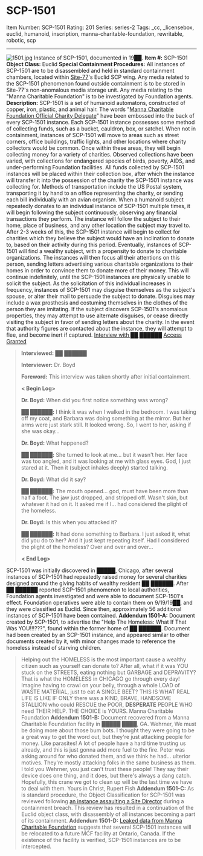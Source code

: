 # SCP-1501
Item Number: SCP-1501
Rating: 201
Series: series-2
Tags: _cc, _licensebox, euclid, humanoid, inscription, manna-charitable-foundation, rewritable, robotic, scp

---

![1501.jpg](https://scp-wiki.wdfiles.com/local--files/scp-1501/1501.jpg)
Instance of SCP-1501, documented in 19██.
**Item #:** SCP-1501
**Object Class:** Euclid
**Special Containment Procedures:** All instances of SCP-1501 are to be disassembled and held in standard containment chambers, located within [Site-77](/secure-facility-dossier-site-77)'s Euclid SCP wing. Any media related to the SCP-1501 phenomenon found outside containment is to be stored in Site-77's non-anomalous media storage unit. Any media relating to the "Manna Charitable Foundation" is to be investigated by Foundation agents.
**Description:** SCP-1501 is a set of humanoid automatons, constructed of copper, iron, plastic, and animal hair. The words "[Manna Charitable Foundation Official Charity Delegate](http://www.scp-wiki.net/manna-charitable-foundation-hub)" have been embossed into the back of every SCP-1501 instance. Each SCP-1501 instance possesses some method of collecting funds, such as a bucket, cauldron, box, or satchel.
When not in containment, instances of SCP-1501 will move to areas such as street corners, office buildings, traffic lights, and other locations where charity collectors would be common. Once within these areas, they will begin collecting money for a variety of charities. Observed collections have been varied, with collections for endangered species of birds, poverty, AIDS, and under-performing Foundation facilities.
All funds collected by SCP-1501 instances will be placed within their collection box, after which the instance will transfer it into the possession of the charity the SCP-1501 instance was collecting for. Methods of transportation include the US Postal system, transporting it by hand to an office representing the charity, or sending each bill individually with an avian organism.
When a humanoid subject repeatedly donates to an individual instance of SCP-1501 multiple times, it will begin following the subject continuously, observing any financial transactions they perform. The instance will follow the subject to their home, place of business, and any other location the subject may travel to. After 2-3 weeks of this, the SCP-1501 instance will begin to collect for charities which they believe the subject would have an inclination to donate to, based on their activity during this period.
Eventually, instances of SCP-1501 will find a wealthy subject, with a propensity to donate to charitable organizations. The instances will then focus all their attentions on this person, sending letters advertising various charitable organizations to their homes in order to convince them to donate more of their money. This will continue indefinitely, until the SCP-1501 instances are physically unable to solicit the subject.
As the solicitation of this individual increases in frequency, instances of SCP-1501 may disguise themselves as the subject's spouse, or alter their mail to persuade the subject to donate. Disguises may include a wax prosthesis and costuming themselves in the clothes of the person they are imitating. If the subject discovers SCP-1501's anomalous properties, they may attempt to use alternate disguises, or cease directly visiting the subject in favor of sending letters about the charity. In the event that authority figures are contacted about the instance, they will attempt to flee, and become inert if captured.
[Interview with ██ ██████](javascript:;)
[Access Granted](javascript:;)
> **Interviewed:** ██ ██████  
>    
>  **Interviewer:** Dr. Boyd  
>    
>  **Foreword:** This interview was taken shortly after initial containment.  
>    
>  **< Begin Log>**  
>    
>  **Dr. Boyd:** When did you first notice something was wrong?  
>    
>  **██ ██████:** I think it was when I walked in the bedroom. I was taking off my coat, and Barbara was doing something at the mirror. But her arms were just stark still. It looked wrong. So, I went to her, asking if she was okay…  
>    
>  **Dr. Boyd:** What happened?  
>    
>  **██ ██████:** She turned to look at me… but it wasn't her. Her face was too angled, and it was looking at me with glass eyes. God, I just stared at it. Then it (subject inhales deeply) started talking.  
>    
>  **Dr. Boyd:** What did it say?  
>    
>  **██ ██████:** The mouth opened… god, must have been more than half a foot. The jaw just dropped, and stripped off. Wasn't skin, but whatever it had on it. It asked me if I… had considered the plight of the homeless.  
>    
>  **Dr. Boyd:** Is this when you attacked it?  
>    
>  **██ ██████:** It had done something to Barbara. I just asked it, what did you do to her? And it just kept repeating itself. Had I considered the plight of the homeless? Over and over and over…  
>    
>  **< End Log>**
  
SCP-1501 was initially discovered in █████, Chicago, after several instances of SCP-1501 had repeatedly raised money for several charities designed around the giving habits of wealthy resident ██ ██████. After ██ ██████ reported SCP-1501 phenomenon to local authorities, Foundation agents investigated and were able to document SCP-1501's effect. Foundation operatives were able to contain them on 9/19/19██, and they were classified as Euclid. Since then, approximately 56 additional instances of SCP-1501 have been contained. 
**Addendum 1501-A:** Document created by SCP-1501, to advertise the "Help The Homeless: What If That Was YOU!!!???", found within the former home of ██ ██████. Document had been created by an SCP-1501 instance, and appeared similar to other documents created by it, with minor changes made to reference the homeless instead of starving children.
> Helping out the HOMELESS is the most important cause a wealthy citizen such as yourself can donate to? After all, what if it was YOU stuck on the STREETS, eating nothing but GARBAGE and DEPRAVITY? That is what the HOMELESS in CHICAGO go through every day! Imagine having to crawl on your belly, through a whole LOAD of WASTE MATERIAL, just to eat A SINGLE BEET? THIS IS WHAT REAL LIFE IS LIKE
> IF ONLY there was a KIND, BRAVE, HANDSOME STALLION who could RESCUE the POOR, **DESPERATE** PEOPLE WHO need THEIR HELP.
> THE CHOICE is YOURS.
> Manna Charitable Foundation
**Addendum 1501-B:** Document recovered from a Manna Charitable Foundation facility in █████ ████, GA.
> Wehrner,
> We must be doing more about those bum bots. I thought they were going to be a great way to get the word out, but they're just attacking people for money. Like parasites! A lot of people have a hard time trusting us already, and this is just gonna add more fuel to the fire. Peter was asking around for who donated them, and we think he had… ulterior motives. They're mostly attacking folks in the same business as them. I told you Wehrner, you just can't trust these people! They say their device does one thing, and it does, but there's always a dang catch. Hopefully, this crane we got to clean up will be the last time we have to deal with them.
> Yours in Christ,
> Rupert Fish
**Addendum 1501-C:** As is standard procedure, the Object Classification for SCP-1501 was reviewed following [an instance assaulting a Site Director](/i-was-not-magnificent) during a containment breach. This review has resulted in a continuation of the Euclid object class, with disassembly of all instances becoming a part of its containment.
**Addendum 1501-D:** [Leaked data from Manna Charitable Foundation](http://www.scp-wiki.net/draft-proposal-for-programme-arduinosis-9001) suggests that several SCP-1501 instances will be relocated to a future MCF facility at Ontario, Canada. If the existence of the facility is verified, SCP-1501 instances are to be intercepted.